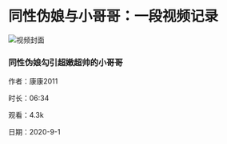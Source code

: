 # 同性伪娘与小哥哥：一段视频记录

![视频封面](https://img.ml0987.com/thumb/393787.webp)

### 同性伪娘勾引超嫩超帅的小哥哥

作者：康康2011

时长：06:34

观看：4.3k

日期：2020-9-1
